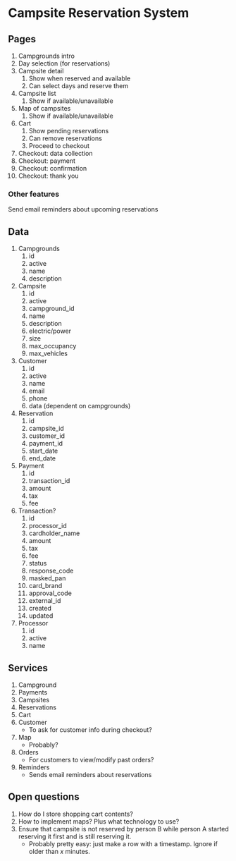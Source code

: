 # Campsite Reservation System

## Pages

1. Campgrounds intro
1. Day selection (for reservations)
1. Campsite detail
   1. Show when reserved and available
   1. Can select days and reserve them
1. Campsite list
   1. Show if available/unavailable
1. Map of campsites
   1. Show if available/unavailable
1. Cart
   1. Show pending reservations
   1. Can remove reservations
   1. Proceed to checkout
1. Checkout: data collection
1. Checkout: payment
1. Checkout: confirmation
1. Checkout: thank you

### Other features

Send email reminders about upcoming reservations

## Data

1. Campgrounds
   1. id
   1. active
   1. name
   1. description
1. Campsite
   1. id
   1. active
   1. campground_id
   1. name
   1. description
   1. electric/power
   1. size
   1. max_occupancy
   1. max_vehicles
1. Customer
   1. id
   1. active
   1. name
   1. email
   1. phone
   1. data (dependent on campgrounds)
1. Reservation
   1. id
   1. campsite_id
   1. customer_id
   1. payment_id
   1. start_date
   1. end_date
1. Payment
   1. id
   1. transaction_id
   1. amount
   1. tax
   1. fee
1. Transaction?
   1. id
   1. processor_id
   1. cardholder_name
   1. amount
   1. tax
   1. fee
   1. status
   1. response_code
   1. masked_pan
   1. card_brand
   1. approval_code
   1. external_id
   1. created
   1. updated
1. Processor
   1. id
   1. active
   1. name

## Services

1. Campground
1. Payments
1. Campsites
1. Reservations 
1. Cart
1. Customer
   * To ask for customer info during checkout?
1. Map
   * Probably?
1. Orders
   * For customers to view/modify past orders?
1. Reminders
   * Sends email reminders about reservations

## Open questions

1. How do I store shopping cart contents?
1. How to implement maps? Plus what technology to use?
1. Ensure that campsite is not reserved by person B while person A started reserving it first and is still reserving it.
   * Probably pretty easy: just make a row with a timestamp. Ignore if older than *x* minutes.

